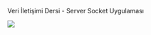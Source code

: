 Veri İletişimi Dersi - Server Socket Uygulaması

![](https://github.com/ceyhunataykan/veri-iletisimi/blob/master/Server%20Socket%20G%C3%B6rsel.gif)
